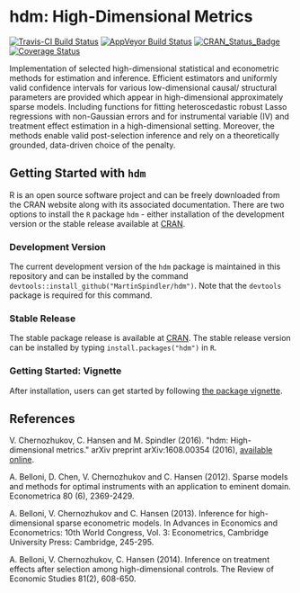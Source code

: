 # hdm: High-Dimensional Metrics
[![Travis-CI Build Status](https://api.travis-ci.com/MartinSpindler/hdm.svg?branch=master)](https://api.travis-ci.com/MartinSpindler/hdm) [![AppVeyor Build Status](https://ci.appveyor.com/api/projects/status/github/MartinSpindler/hdm?branch=master&svg=true)](https://ci.appveyor.com/project/MartinSpindler/hdm) [![CRAN\_Status\_Badge](https://www.r-pkg.org/badges/version/hdm)](https://cran.r-project.org/package=hdm) [![Coverage Status](https://img.shields.io/codecov/c/github/MartinSpindler/hdm/master.svg)](https://codecov.io/github/MartinSpindler/hdm?branch=master)

Implementation of selected high-dimensional statistical and econometric methods for estimation and inference. Efficient estimators and uniformly valid confidence intervals for various low-dimensional causal/ structural parameters are provided which appear in high-dimensional approximately sparse models. Including functions for fitting heteroscedastic robust Lasso regressions with non-Gaussian errors and for instrumental variable (IV) and treatment effect estimation in a high-dimensional setting. Moreover, the methods enable valid post-selection inference and rely on a theoretically grounded, data-driven choice of the penalty. 


## Getting Started with `hdm`

R is an open source software project and can be freely downloaded from the CRAN website along with its associated documentation. There are two options to install the `R` package `hdm` - either installation of the development version or the stable release available at [CRAN](https://CRAN.R-project.org/package=hdm). 

### Development Version

The current development version of the `hdm` package is maintained in this repository and can be installed by the command `devtools::install_github("MartinSpindler/hdm")`. Note that the `devtools` package is required for this command.

### Stable Release

The stable package release is available at [CRAN](https://CRAN.R-project.org/package=hdm). The stable release version can be installed by typing `install.packages("hdm")` in `R`.

### Getting Started: Vignette

After installation, users can get started by following [the package vignette](doc/hdm.pdf).
 
 
## References

V. Chernozhukov, C. Hansen and M. Spindler (2016). "hdm: High-dimensional metrics." arXiv preprint arXiv:1608.00354 (2016), [available online](https://arxiv.org/abs/1603.01700).

A. Belloni, D. Chen, V. Chernozhukov and C. Hansen (2012). Sparse models and methods for optimal instruments with an application to eminent domain. Econometrica 80 (6), 2369-2429.

A. Belloni, V. Chernozhukov and C. Hansen (2013). Inference for high-dimensional sparse econometric models. In Advances in Economics and Econometrics: 10th World Congress, Vol. 3: Econometrics, Cambridge University Press: Cambridge, 245-295.

A. Belloni, V. Chernozhukov, C. Hansen (2014). Inference on treatment effects after selection among high-dimensional controls. The Review of Economic Studies 81(2), 608-650.
